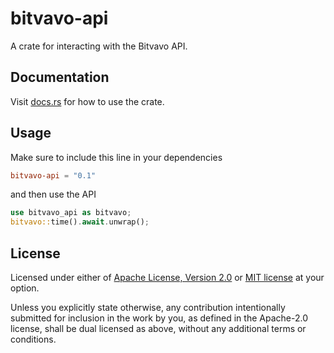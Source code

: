 # bitvavo-api

A crate for interacting with the Bitvavo API.

## Documentation

Visit [docs.rs](https://docs.rs/bitvavo-api) for how to use the crate.

## Usage

Make sure to include this line in your dependencies

```toml
bitvavo-api = "0.1"
```

and then use the API

```rust
use bitvavo_api as bitvavo;
bitvavo::time().await.unwrap();
```

## License

Licensed under either of [Apache License, Version 2.0](LICENSE-APACHE) or
[MIT license](LICENSE-MIT) at your option.

Unless you explicitly state otherwise, any contribution intentionally submitted
for inclusion in the work by you, as defined in the Apache-2.0 license, shall
be dual licensed as above, without any additional terms or conditions.